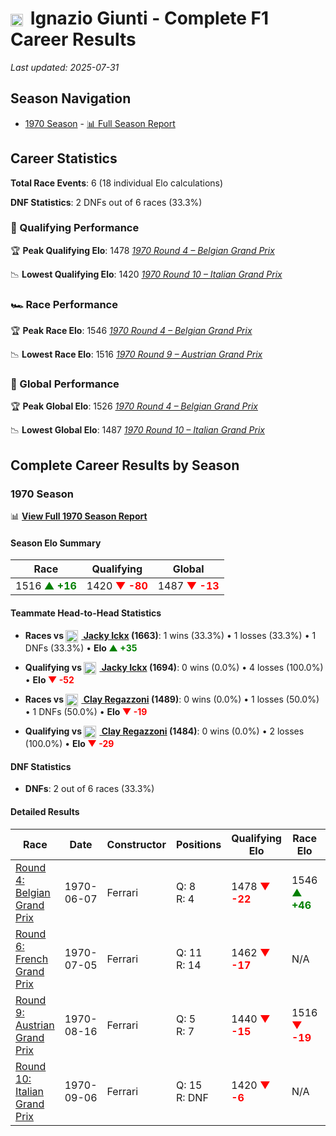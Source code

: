 # <img src="https://upload.wikimedia.org/wikipedia/commons/0/03/Flag_of_Italy.svg" alt="Italy" width="20" height="auto" style="vertical-align: middle; margin-right: 5px;" onerror="this.outerHTML='🇮🇹'; this.style.marginRight='5px';"/> Ignazio Giunti - Complete F1 Career Results

*Last updated: 2025-07-31*

## Season Navigation

- [1970 Season](#1970-season) - [📊 Full Season Report](../seasons/1970-season-report)

## Career Statistics

**Total Race Events**: 6 (18 individual Elo calculations)

**DNF Statistics**: 2 DNFs out of 6 races (33.3%)

### 🏁 Qualifying Performance

🏆 **Peak Qualifying Elo**: 1478
   *[1970 Round 4 – Belgian Grand Prix](../seasons/1970-season-report#round-4-belgian-grand-prix)*

📉 **Lowest Qualifying Elo**: 1420
   *[1970 Round 10 – Italian Grand Prix](../seasons/1970-season-report#round-10-italian-grand-prix)*

### 🏎️ Race Performance

🏆 **Peak Race Elo**: 1546
   *[1970 Round 4 – Belgian Grand Prix](../seasons/1970-season-report#round-4-belgian-grand-prix)*

📉 **Lowest Race Elo**: 1516
   *[1970 Round 9 – Austrian Grand Prix](../seasons/1970-season-report#round-9-austrian-grand-prix)*

### 🌟 Global Performance

🏆 **Peak Global Elo**: 1526
   *[1970 Round 4 – Belgian Grand Prix](../seasons/1970-season-report#round-4-belgian-grand-prix)*

📉 **Lowest Global Elo**: 1487
   *[1970 Round 10 – Italian Grand Prix](../seasons/1970-season-report#round-10-italian-grand-prix)*


## Complete Career Results by Season

### 1970 Season

📊 **[View Full 1970 Season Report](../seasons/1970-season-report)**

#### Season Elo Summary

| Race | Qualifying | Global |
|------|------------|--------|
| 1516 **<span style="color: green;">▲ +16</span>** | 1420 **<span style="color: red;">▼ -80</span>** | 1487 **<span style="color: red;">▼ -13</span>** |

#### Teammate Head-to-Head Statistics

- **Races vs [<img src="https://upload.wikimedia.org/wikipedia/commons/6/65/Flag_of_Belgium.svg" alt="Belgium" width="20" height="auto" style="vertical-align: middle; margin-right: 5px;" onerror="this.outerHTML='🇧🇪'; this.style.marginRight='5px';"/> Jacky Ickx](jacky-ickx) (1663)**: 1 wins (33.3%) • 1 losses (33.3%) • 1 DNFs (33.3%) • **Elo **<span style="color: green;">▲ +35</span>****
- **Qualifying vs [<img src="https://upload.wikimedia.org/wikipedia/commons/6/65/Flag_of_Belgium.svg" alt="Belgium" width="20" height="auto" style="vertical-align: middle; margin-right: 5px;" onerror="this.outerHTML='🇧🇪'; this.style.marginRight='5px';"/> Jacky Ickx](jacky-ickx) (1694)**: 0 wins (0.0%) • 4 losses (100.0%) • **Elo **<span style="color: red;">▼ -52</span>****

- **Races vs [<img src="https://upload.wikimedia.org/wikipedia/commons/f/f3/Flag_of_Switzerland.svg" alt="Switzerland" width="20" height="auto" style="vertical-align: middle; margin-right: 5px;" onerror="this.outerHTML='🇨🇭'; this.style.marginRight='5px';"/> Clay Regazzoni](clay-regazzoni) (1489)**: 0 wins (0.0%) • 1 losses (50.0%) • 1 DNFs (50.0%) • **Elo **<span style="color: red;">▼ -19</span>****
- **Qualifying vs [<img src="https://upload.wikimedia.org/wikipedia/commons/f/f3/Flag_of_Switzerland.svg" alt="Switzerland" width="20" height="auto" style="vertical-align: middle; margin-right: 5px;" onerror="this.outerHTML='🇨🇭'; this.style.marginRight='5px';"/> Clay Regazzoni](clay-regazzoni) (1484)**: 0 wins (0.0%) • 2 losses (100.0%) • **Elo **<span style="color: red;">▼ -29</span>****


#### DNF Statistics

- **DNFs**: 2 out of 6 races (33.3%)

#### Detailed Results

| Race | Date | Constructor | Positions | Qualifying Elo | Race Elo | Global Elo | Teammate |
|------|------|-------------|-----------|----------------|----------|------------|----------|
| [Round 4: Belgian Grand Prix](../seasons/1970-season-report#round-4-belgian-grand-prix) | 1970-06-07 | Ferrari | Q: 8<br/>R: 4 | 1478 **<span style="color: red;">▼ -22</span>** | 1546 **<span style="color: green;">▲ +46</span>** | 1526 **<span style="color: green;">▲ +26</span>** | [<img src="https://upload.wikimedia.org/wikipedia/commons/6/65/Flag_of_Belgium.svg" alt="Belgium" width="20" height="auto" style="vertical-align: middle; margin-right: 5px;" onerror="this.outerHTML='🇧🇪'; this.style.marginRight='5px';"/> Jacky Ickx](jacky-ickx)<br/>Q: 4<br/>R: 8 |
| [Round 6: French Grand Prix](../seasons/1970-season-report#round-6-french-grand-prix) | 1970-07-05 | Ferrari | Q: 11<br/>R: 14 | 1462 **<span style="color: red;">▼ -17</span>** | N/A | 1521 **<span style="color: red;">▼ -5</span>** | [<img src="https://upload.wikimedia.org/wikipedia/commons/6/65/Flag_of_Belgium.svg" alt="Belgium" width="20" height="auto" style="vertical-align: middle; margin-right: 5px;" onerror="this.outerHTML='🇧🇪'; this.style.marginRight='5px';"/> Jacky Ickx](jacky-ickx)<br/>Q: 1<br/>R: DNF |
| [Round 9: Austrian Grand Prix](../seasons/1970-season-report#round-9-austrian-grand-prix) | 1970-08-16 | Ferrari | Q: 5<br/>R: 7 | 1440 **<span style="color: red;">▼ -15</span>** | 1516 **<span style="color: red;">▼ -19</span>** | 1493 **<span style="color: red;">▼ -18</span>** | [<img src="https://upload.wikimedia.org/wikipedia/commons/6/65/Flag_of_Belgium.svg" alt="Belgium" width="20" height="auto" style="vertical-align: middle; margin-right: 5px;" onerror="this.outerHTML='🇧🇪'; this.style.marginRight='5px';"/> Jacky Ickx](jacky-ickx)<br/>Q: 3<br/>R: 1 |
| [Round 10: Italian Grand Prix](../seasons/1970-season-report#round-10-italian-grand-prix) | 1970-09-06 | Ferrari | Q: 15<br/>R: DNF | 1420 **<span style="color: red;">▼ -6</span>** | N/A | 1487 **<span style="color: red;">▼ -2</span>** | [<img src="https://upload.wikimedia.org/wikipedia/commons/f/f3/Flag_of_Switzerland.svg" alt="Switzerland" width="20" height="auto" style="vertical-align: middle; margin-right: 5px;" onerror="this.outerHTML='🇨🇭'; this.style.marginRight='5px';"/> Clay Regazzoni](clay-regazzoni)<br/>Q: 3<br/>R: 1 |

